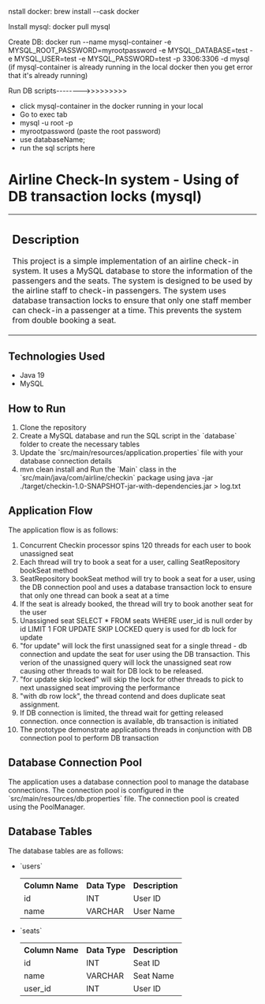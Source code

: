 nstall docker: brew install --cask docker

Install mysql: docker pull mysql

Create DB: docker run --name mysql-container -e MYSQL_ROOT_PASSWORD=myrootpassword -e MYSQL_DATABASE=test -e MYSQL_USER=test -e MYSQL_PASSWORD=test -p 3306:3306 -d mysql
(if mysql-container is already running in the local docker then you get error that it's already running)

Run DB scripts-------->>>>>>>>>
- click mysql-container in the docker running in your local
- Go to exec tab
- mysql -u root -p
- myrootpassword (paste the root password)
- use databaseName;
- run the sql scripts here


<h1> Airline Check-In system - Using of DB transaction locks (mysql) </h1>

<table>
    <tr>
        <td>
        <h2> Description </h2>
        <p> This project is a simple implementation of an airline check-in system. It uses a MySQL database to store the information of the passengers and the seats. The system is designed to be used by the airline staff to check-in passengers. The system uses database transaction locks to ensure that only one staff member can check-in a passenger at a time. This prevents the system from double booking a seat. </p>
        </td>
    </tr>
</table>

<h2> Technologies Used </h2>
<ul>
    <li> Java 19 </li>
    <li> MySQL </li>
</ul>

<h2> How to Run </h2>
<ol>
    <li> Clone the repository </li>
    <li> Create a MySQL database and run the SQL script in the `database` folder to create the necessary tables </li>
    <li> Update the `src/main/resources/application.properties` file with your database connection details </li>
    <li> mvn clean install and Run the `Main` class in the `src/main/java/com/airline/checkin` package 
using java -jar ./target/checkin-1.0-SNAPSHOT-jar-with-dependencies.jar > log.txt
 </li>
</ol>

<h2> Application Flow </h2>
<p> The application flow is as follows: </p>
<ol>
    <li> Concurrent Checkin processor spins 120 threads for each user to book unassigned seat </li>
    <li> Each thread will try to book a seat for a user, calling SeatRepository bookSeat method</li>
    <li> SeatRepository bookSeat method will try to book a seat for a user, 
using the DB connection pool and uses a database transaction lock to ensure that only one thread can book a seat at a time </li>
    <li> If the seat is already booked, the thread will try to book another seat for the user </li>
    <li> Unassigned seat SELECT * FROM seats WHERE user_id is null order by id LIMIT 1 FOR UPDATE SKIP LOCKED query is used for db lock for update</li>
    <li> "for update" will lock the first unassigned seat for a single thread - db connection and update the seat for user using the DB transaction. This verion of the unassigned query will lock the unassigned seat row causing other threads to wait for DB lock to be released.</li>
    <li> "for update skip locked" will skip the lock for other threads to pick to next unassigned seat improving the performance</li>
    <li> "with db row lock", the thread contend and does duplicate seat assignment.</li>
    <li> If DB connection is limited, the thread wait for getting released connection. once connection is available, db transaction is initiated </li>
    <li> The prototype demonstrate applications threads in conjunction with DB connection pool to perform DB transaction</li>
</ol>


<h2> Database Connection Pool </h2>
<p> The application uses a database connection pool to manage the database connections. The connection pool is configured in the `src/main/resources/db.properties` file. The connection pool is created using the PoolManager. </p>

<h2> Database Tables </h2>
<p> The database tables are as follows: </p>
<ul>
    <li> `users` </li>
    <table>
        <tr>
            <th> Column Name </th>
            <th> Data Type </th>
            <th> Description </th>
        </tr>
        <tr>
            <td> id </td>
            <td> INT </td>
            <td> User ID </td>
        </tr>
        <tr>
            <td> name </td>
            <td> VARCHAR </td>
            <td> User Name </td>
        </tr>
    </table>
    <li> `seats` </li>
    <table>
        <tr>
            <th> Column Name </th>
            <th> Data Type </th>
            <th> Description </th>
        </tr>
        <tr>
            <td> id </td>
            <td> INT </td>
            <td> Seat ID </td>
        </tr>
       <tr>
            <td> name </td>
            <td> VARCHAR </td>
            <td> Seat Name </td>
        </tr>
        <tr>
            <td> user_id </td>
            <td> INT </td>
            <td> User ID </td>
        </tr>
    </table>
</ul>